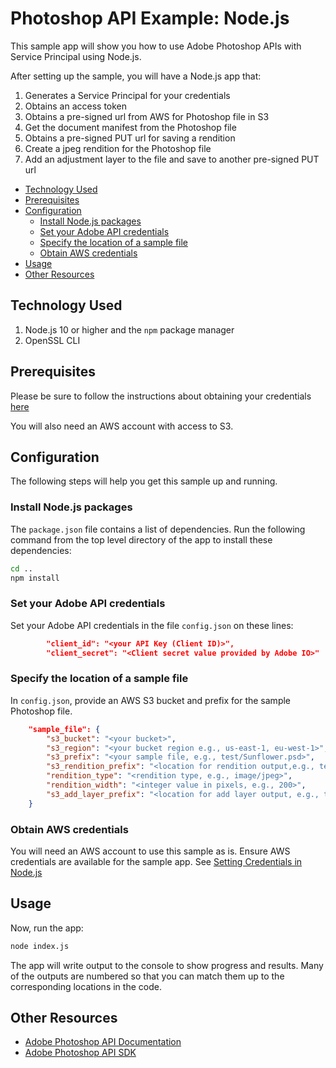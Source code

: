 # Photoshop API  Example: Node.js

This sample app will show you how to use Adobe Photoshop APIs with Service Principal using Node.js.

After setting up the sample, you will have a Node.js app that:

1. Generates a Service Principal for your credentials
1. Obtains an access token
1. Obtains a pre-signed url from AWS for Photoshop file in S3
1. Get the document manifest from the Photoshop file
1. Obtains a pre-signed PUT url for saving a rendition
1. Create a jpeg rendition for the Photoshop file
1. Add an adjustment layer to the file and save to another pre-signed PUT url

<!-- $ doctoc ./readme.md --title "## Contents" --entryprefix 1. --gitlab --maxlevel 3 -->
<!-- START doctoc generated TOC please keep comment here to allow auto update -->
<!-- DON'T EDIT THIS SECTION, INSTEAD RE-RUN doctoc TO UPDATE -->


- [Technology Used](#technology-used)
- [Prerequisites](#prerequisites)
- [Configuration](#configuration)
  - [Install Node.js packages](#install-nodejs-packages)
  - [Set your Adobe API credentials](#set-your-adobe-api-credentials)
  - [Specify the location of a sample file](#specify-the-location-of-a-sample-file)
  - [Obtain AWS credentials](#obtain-aws-credentials)
- [Usage](#usage)
- [Other Resources](#other-resources)

<!-- END doctoc generated TOC please keep comment here to allow auto update -->

## Technology Used

1. Node.js 10 or higher and the `npm` package manager
1. OpenSSL CLI

## Prerequisites

Please be sure to follow the instructions about obtaining your credentials [here](https://developer.adobe.com/photoshop/photoshop-api-docs/getting-started/)

You will also need an AWS account with access to S3.

## Configuration

The following steps will help you get this sample up and running.

### Install Node.js packages

The `package.json` file contains a list of dependencies. Run the following command from the top level directory of the app to install these dependencies:

```bash
cd ..
npm install
```

### Set your Adobe API credentials

Set your Adobe API credentials in the file `config.json` on these lines:

```json
        "client_id": "<your API Key (Client ID)>",
        "client_secret": "<Client secret value provided by Adobe IO>"
```

### Specify the location of a sample file

In `config.json`, provide an AWS S3 bucket and prefix for the sample Photoshop file.

```json
    "sample_file": {
        "s3_bucket": "<your bucket>",
        "s3_region": "<your bucket region e.g., us-east-1, eu-west-1>",
        "s3_prefix": "<your sample file, e.g., test/Sunflower.psd>",
        "s3_rendition_prefix": "<location for rendition output,e.g., test/Sunflower-out-200.jpg>",
        "rendition_type": "<rendition type, e.g., image/jpeg>",
        "rendition_width": "<integer value in pixels, e.g., 200>",
        "s3_add_layer_prefix": "<location for add layer output, e.g., test/Sunflower-out-add-layer.jpg>"
    }
```

### Obtain AWS credentials

You will need an AWS account to use this sample as is. Ensure AWS credentials are available for the sample app. See [Setting Credentials in Node.js](https://docs.aws.amazon.com/sdk-for-javascript/v2/developer-guide/setting-credentials-node.html)

## Usage

Now, run the app:

```bash
node index.js
```

The app will write output to the console to show progress and results. Many of the outputs are numbered so that you can match them up to the corresponding locations in the code.

## Other Resources

- [Adobe Photoshop API Documentation](https://developer.adobe.com/photoshop/photoshop-api-docs/api/)
- [Adobe Photoshop API SDK](https://github.com/adobe/adobe-photoshop-api-sdk#readme)
